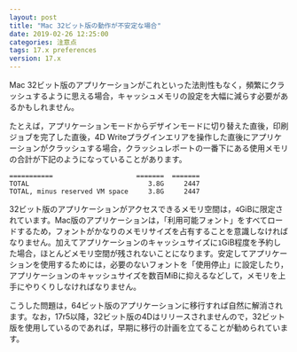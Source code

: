 ```yaml
---
layout: post
title: "Mac 32ビット版の動作が不安定な場合"
date: 2019-02-26 12:25:00
categories: 注意点
tags: 17.x preferences
version: 17.x
---
```


Mac 32ビット版のアプリケーションがこれといった法則性もなく，頻繁にクラッシュするように思える場合，キャッシュメモリの設定を大幅に減らす必要があるかもしれません。

たとえば，アプリケーションモードからデザインモードに切り替えた直後，印刷ジョブを完了した直後，4D Writeプラグインエリアを操作した直後にアプリケーションがクラッシュする場合，クラッシュレポートの一番下にある使用メモリの合計が下記のようになっていることがあります。

```
===========                     =======  ======= 
TOTAL                              3.8G     2447 
TOTAL, minus reserved VM space     3.8G     2447 
```

32ビット版のアプリケーションがアクセスできるメモリ空間は，``4``GiBに限定されています。Mac版のアプリケーションは，「利用可能フォント」をすべてロードするため，フォントがかなりのメモリサイズを占有することを意識しなければなりません。加えてアプリケーションのキャッシュサイズに``1``GiB程度を予約した場合，ほとんどメモリ空間が残されないことになります。安定してアプリケーションを使用するためには，必要のないフォントを「使用停止」に設定したり，アプリケーションのキャッシュサイズを数百MiBに抑えるなどして，メモリを上手にやりくりしなければなりません。

こうした問題は，64ビット版のアプリケーションに移行すれば自然に解消されます。なお，17r5以降，32ビット版の4Dはリリースされませんので，32ビット版を使用しているのであれば，早期に移行の計画を立てることが勧められています。
